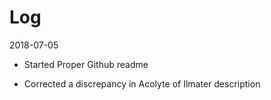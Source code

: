 # Log

2018-07-05

- Started Proper Github readme

- Corrected a discrepancy in Acolyte of Ilmater description
